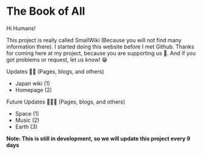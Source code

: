 # The Book of All
Hi Humans!

This project is really called SmallWiki (Because you will not find many information there). I started doing this website before I met Github. Thanks for coming here at my project, because you are supporting us 💖. And if you got problems or request, let us know! 😁

Updates 👨‍💻 (Pages, blogs, and others)

- Japan wiki (1)
- Homepage (2)

Future Updates 👨‍💻🔮 (Pages, blogs, and others)

- Space (1)
- Music (2)
- Earth (3)


**Note: This is still in development, so we will update this project every 9 days**
